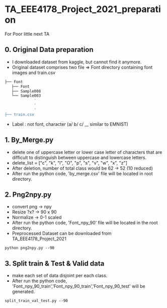 # TA_EEE4178_Project_2021_preparation
For Poor little next TA

## 0. Original Data preparation
* I downloaded dataset from kaggle, but cannot find it anymore.
* Original dataset comprises two file => Font directory containing font images and train.csv
```bash
├── Font
   ├── Font
   ├── Sample008
   └── Sample003
             '
             '  
             '
├── train.csv
``` 
* Label : not font, character (a/ b/ c/ ,,, similar to EMNIST) 

## 1. By_Merge.py
* delete one of uppercase letter or lower case letter of characters that are difficult to distinguish between uppercase and lowercase letters. 
* delete_list = ["c", "k", "l", "O", "p", "s", "v", "w", "x", "z"]
* After deletion, number of total class would be 62 -> 52 (10 reduced)
* After run the python code, 'by_merge.csv' file will be located in root directory.

## 2. Png2npy.py
* convert png -> npy
* Resize ?x? -> 90 x 90
* Normalize -> 0-1 scaled
* After run the python code, 'Font_npy_90' file will be located in the root directory.
* Preprocessed Dataset can be downloaded from TA_EEE4178_Project_2021
~~~
python png2npy.py --90
~~~

## 3. Split train & Test & Valid data
* make each set of data disjoint per each class.
* After run the python code, 'Font_npy_90_train','Font_npy_90_train','Font_npy_90_test' will be generated. 
~~~
split_train_val_test.py --90
~~~


